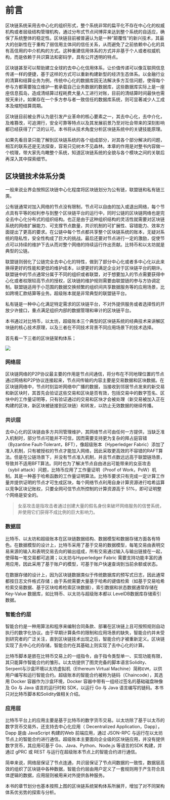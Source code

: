 # 前言

区块链系统采用去中心化的组织形式，整个系统非常的扁平化不存在中心化的权威机构或者层级结构管理机构，通过分布式节点间博弈来达到整个系统的自适应，确保了系统整体的稳定性。区块链目前被普遍认为是一种”颠覆性”的新兴技术，其最大的创新性在于重构了弱信用主体间的信任关系，从而避免了之前依赖中心化的具有高信用的中介机构的方式。这种重建信用体系的方式并非基于个人或者权威机构，而是依赖于共识算法和密码学，具有公开透明的特点。

区块链甚至可以帮助建立全球的去中心化信用体系，让价值传递可以像互联网信息传递一样的便捷，基于这样的方式可以重新构建新型的经济生态体系。以金融行业的清算和结算业务为例，传统中心化的数据库因无法解决多方互信问题，使得每个参与方都需要独立维护一套承载自己业务数据的数据库，这些数据库实际上是一座座信息孤岛，造成清结算过程耗费大量人工进行对账，目前的清结算时间最快也需按天来计。如果存在一个多方参与者一致信任的数据库系统，则可显著减少人工成本及缩短结算周期。

区块链目前被业界认为是引发产业革命的核心要素之一，其去中心化，去中介化，及难篡改，可追溯行，安全可靠等特点以及其发展前景乃至对社会带来的深刻影响都已经获得了广泛的认可。本书将从技术角度分析区块链系统中的关键技能原理。

如果先看目录只能了解到区块链系统的各个组成部分，对其各个部分解决的问题，相互的联系还是无法探查，容易只见树木不见森林。本章的作用是对整书内容做一个梳理，带大家先鸟瞰整个系统，知道区块链系统的全貌与各个模块之间的关联后再深入其中探索细节。

## 区块链技术体系分类
一般来说业界会按照区块链中心化程度将区块链划分为公有链，联盟链和私有链三类。

公有链通常对加入网络的节点没有限制，节点可以自由的加入或退出网络，每个节点具有平等的权利参与到整个区块链平台的运行中，同时公链的区块链网络也是完全去中心化分布式的组织结构。也正是由于这种组织结构的灵活性就需要对区块链系统的网络扩展能力、可支撑节点数量，共识机制的可扩展性、容错能力、效率方面提出了更高的要求。在公链中每个节点都共享整个区块链系统的账本，无疑对系统的隐私性，安全性构成了巨大的挑战。最后还要对节点进行一定的激励，促使节点可以持续的维护下去从而对整个网络的持续运行作出贡献。比特币和以太坊就是典型的公链。

联盟链则弱化了公链完全去中心化的特性，做到了部分中心化或者多中心化以此来换得更好的性能和更低的维护成本，以便更好的满足企业对于区块链平台的期许。联盟链中的节点通常分属于不同的组织或者联盟，对于想要加入的节点需要获得中心化或者权限较高节点的授权，区块链的维护规则需要由联盟链的参与方协调定制。联盟链适用于小范围的数据交换频繁的组织间共享数据服务等的应用场景，比如跨境汇款结算等业务。超级账本就是非常典型的联盟链平台。

私有链是一种中心化满足特定需求的区块链平台，不对外提供服务或者选择性的开放少许接口，重点满足组织内部的数据管理和审计的区块链平台。

本书通过对比特币，以太坊，超级账本三个典型的区块链系统的经典技术来讲解区块链的核心技术原理，以及三者在不同技术背景不同应用场景下的技术选择。

首先看一下三者的区块链架构体系；

![](https://github.com/Ice-Storm/structure-and-interpretation-of-blockchain/blob/master/img/chapter_0/1.png?raw=true)

### 网络层
区块链网络的P2P协议最主要的作用是节点间通信，将分布在不同地理位置的节点通过网络和P2P协议连接起来，节点间传输的内容主要是交易数据和区块数据。在区块链网络中，节点时刻监听网络中广播的数据，当接收到邻居节点发来的新交易和新区块时，其首先会验证这些交易和区块是否有效，包括交易中的数字签名、区块中的工作量证明等，只有验证通过的交易和区块才会被处理（新交易被加入正在构建的区块，新区块被链接到区块链）和转发，以防止无效数据的继续传播。

### 共识层
去中心化的区块链由多方共同管理维护，其网络节点可由任何一方提供，当缺乏准入机制时，部分节点可能并不可信，因而需要支持更为复杂的拜占庭容错（Byzantine Fault-Tolerant，BFT），像超级账本（Hyperledger Fabric）添加了准入机制，只有被授权的节点才能加入网络，因此采取更高效的不容错的RAFT算法。但是在公链场景下，并没有节点准入机制，并且节点数远远高于联盟链场景，导致并不适用BFT算法。同时也为了解决节点自由进出可能带来的女巫攻击（sybil attack）问题，比特币应用了工作量证明（Proof of Work，PoW）机制。其是一种基于哈希函数的工作量证明算法。比特币要求只有完成一定计算工作量并提供证明的节点才可生成区块，每个网络节点利用自身计算资源进行哈希运算以竞争区块记账权，只要全网可信节点所控制的计算资源高于 51%，即可证明整个网络是安全的。
> 女巫攻击是指攻击者通过创建大量的假名身份来破坏网络服务的信誉系统，并使用它们获得不成比例的巨大影响力。

### 数据层
比特币、以太坊和超级账本在区块链数据结构、数据模型和数据存储方面各有特色。在数据模型的设计上，比特币采用了基于交易的数据模型，每笔交易由表明交易来源的输入和表明交易去向的输出组成，所有交易通过输入与输出链接在一起，使得每一笔交易都可追溯；以太坊与Hyperledger Fabric 需要支持功能丰富的通用应用，因此采用了基于账户的模型，可基于账户快速查询到当前余额或状态。

在数据存储的设计上，因为区块链数据类似于传统数据库的预写式日志，因此通常都按日志文件格式存储；由于系统需要大量基于哈希的键值检索（如基于交易哈希检索交易数据、基于区块哈希检索区块数据），索引数据和状态数据通常存储在Key-Value 数据库，如比特币、以太坊与超级账本都以 LevelDB数据库存储索引数据。

### 智能合约层
智能合约是一种用算法和程序来编制合同条款、部署在区块链上且可按照规则自动执行的数字化协议。由于早期计算条件的限制和应用场景的缺失，智能合约并未受到研究者的广泛关注，直到区块链技术出现之后，智能合约才被重新定义。区块链实现了去中心化的存储，智能合约在其基础上则实现了去中心化的计算。

比特币脚本是嵌在比特币交易上的一组指令，由于指令类型单一、实现功能有限，其只能算作智能合约的雏形。以太坊提供了图灵完备的脚本语言Solidity、Serpent与沙盒环境以太坊虚拟机（Ethereum Virtual Machine）简称`EVM`，以供用户编写和运行智能合约。超级账本的智能合约被称为链码（Chaincode），其选用 Docker 容器作为沙盒环境，Docker 容器中带有一组经过签名的基础磁盘映像及 Go 与 Java 语言的运行时和 SDK，以运行 Go 与 Java 语言编写的链码。本书只对比特币脚本和Solidity做相关介绍。

### 应用层
比特币平台上的应用主要是基于比特币的数字货币交易。以太坊除了基于以太币的数字货币交易外，还支持去中心化应用（ Decentralized Application，Dapp），Dapp 是由 JavaScript 构建的Web 前端应用，通过 JSON-RPC 与运行在以太坊节点上的智能合约进行通信。超级账本主要面向企业级的区块链应用，并没有提供数字货币，其应用可基于 Go、Java、Python、Node.js 等语言的SDK 构建，并通过 gPRC 或 REST 与运行在超级账本节点上的智能合约进行通信。

简单来说，网络层保证了节点连通，共识层保证了节点间数据的一致性，数据层高效的组织了区块链中各种数据，智能合约层由用户定义了一套规则用于产生符合具体逻辑的数据，应用层则被用来对外提供各种服务。

本书的章节划分也基本按照上图的区块链系统架构体系所展开，增加了对不同架构体系优劣势的探索与分析。



